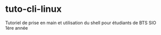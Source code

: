 # tuto-cli-linux
Tutoriel de prise en main et utilisation du shell pour étudiants de BTS SIO 1ère année
